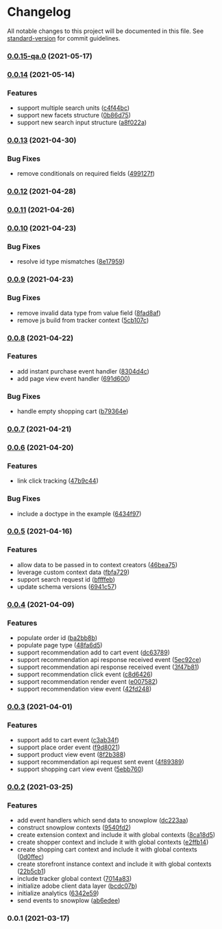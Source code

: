 # Changelog

All notable changes to this project will be documented in this file. See [standard-version](https://github.com/conventional-changelog/standard-version) for commit guidelines.

### [0.0.15-qa.0](https://github.com/adobe/magento-storefront-event-collector/compare/v0.0.14...v0.0.15-qa.0) (2021-05-17)

### [0.0.14](https://github.com/adobe/magento-storefront-event-collector/compare/v0.0.13...v0.0.14) (2021-05-14)


### Features

* support multiple search units ([c4f44bc](https://github.com/adobe/magento-storefront-event-collector/commit/c4f44bcd2329e53ba43d736316ec5f031048e748))
* support new facets structure ([0b86d75](https://github.com/adobe/magento-storefront-event-collector/commit/0b86d75d5a156d0e5b31582b92c911bc35389fb5))
* support new search input structure ([a8f022a](https://github.com/adobe/magento-storefront-event-collector/commit/a8f022afb4fe4e88d348591dac22bf4365fe67af))

### [0.0.13](https://github.com/adobe/magento-storefront-event-collector/compare/v0.0.12...v0.0.13) (2021-04-30)


### Bug Fixes

* remove conditionals on required fields ([499127f](https://github.com/adobe/magento-storefront-event-collector/commit/499127fa723c9249bd3ff846d653967f6aba901b))

### [0.0.12](https://github.com/adobe/magento-storefront-event-collector/compare/v0.0.11...v0.0.12) (2021-04-28)

### [0.0.11](https://github.com/adobe/magento-storefront-event-collector/compare/v0.0.10...v0.0.11) (2021-04-26)

### [0.0.10](https://github.com/adobe/magento-storefront-event-collector/compare/v0.0.9...v0.0.10) (2021-04-23)


### Bug Fixes

* resolve id type mismatches ([8e17959](https://github.com/adobe/magento-storefront-event-collector/commit/8e1795928f40f19c4d98d7a4548330c6ecccba42))

### [0.0.9](https://github.com/adobe/magento-storefront-event-collector/compare/v0.0.8...v0.0.9) (2021-04-23)


### Bug Fixes

* remove invalid data type from value field ([8fad8af](https://github.com/adobe/magento-storefront-event-collector/commit/8fad8afb7efb885308f16af1463bfbab31345176))
* remove js build from tracker context ([5cb107c](https://github.com/adobe/magento-storefront-event-collector/commit/5cb107c80de94954ff001b7070c341443e08480d))

### [0.0.8](https://github.com/adobe/magento-storefront-event-collector/compare/v0.0.7...v0.0.8) (2021-04-22)


### Features

* add instant purchase event handler ([8304d4c](https://github.com/adobe/magento-storefront-event-collector/commit/8304d4c9941e00110ef2026483c016d5acc47edb))
* add page view event handler ([691d600](https://github.com/adobe/magento-storefront-event-collector/commit/691d600bfa5d333682a6ad8ff6683fc2692b2474))


### Bug Fixes

* handle empty shopping cart ([b79364e](https://github.com/adobe/magento-storefront-event-collector/commit/b79364eeadc564617a61b03fee9c90b1eed0c844))

### [0.0.7](https://github.com/adobe/magento-storefront-event-collector/compare/v0.0.6...v0.0.7) (2021-04-21)

### [0.0.6](https://github.com/adobe/magento-storefront-event-collector/compare/v0.0.5...v0.0.6) (2021-04-20)


### Features

* link click tracking ([47b9c44](https://github.com/adobe/magento-storefront-event-collector/commit/47b9c440d03b0e6ebfca71b8fd0052db1f98730d))


### Bug Fixes

* include a doctype in the example ([6434f97](https://github.com/adobe/magento-storefront-event-collector/commit/6434f97c54957da2d3df2ac5fc80d1b4c49598e4))

### [0.0.5](https://github.com/adobe/magento-storefront-event-collector/compare/v0.0.4...v0.0.5) (2021-04-16)


### Features

* allow data to be passed in to context creators ([46bea75](https://github.com/adobe/magento-storefront-event-collector/commit/46bea75924ee61fb87708479f783bb5952367daa))
* leverage custom context data ([fbfa729](https://github.com/adobe/magento-storefront-event-collector/commit/fbfa729ca713285dce954499d7436dcf833d1d2d))
* support search request id ([bffffeb](https://github.com/adobe/magento-storefront-event-collector/commit/bffffeb1a96d7af597a9cb268024ee42cbe3f61a))
* update schema versions ([6941c57](https://github.com/adobe/magento-storefront-event-collector/commit/6941c577a895a4cce253f9c5523577a5a4e9bdf0))

### [0.0.4](https://github.com/adobe/magento-storefront-event-collector/compare/v0.0.3...v0.0.4) (2021-04-09)


### Features

* populate order id ([ba2bb8b](https://github.com/adobe/magento-storefront-event-collector/commit/ba2bb8b1c85b7013c278d3db72ca6ca8b3c0c12a))
* populate page type ([48fa6d5](https://github.com/adobe/magento-storefront-event-collector/commit/48fa6d5ef365e0c67d1e159ca937c40a6a79b32a))
* support recommendation add to cart event ([dc63789](https://github.com/adobe/magento-storefront-event-collector/commit/dc637899a15f1ad6c69eed700d1ca2fdd3b9eef9))
* support recommendation api response received event ([5ec92ce](https://github.com/adobe/magento-storefront-event-collector/commit/5ec92ce343c46347a124b30065468b8ce3f9b166))
* support recommendation api response received event ([3f47b81](https://github.com/adobe/magento-storefront-event-collector/commit/3f47b812cf3dc99d6edf64aeb78b8e5520d66278))
* support recommendation click event ([c8d6426](https://github.com/adobe/magento-storefront-event-collector/commit/c8d6426d7a1695e877b9e0c4d29c35567651bf24))
* support recommendation render event ([e007582](https://github.com/adobe/magento-storefront-event-collector/commit/e007582eecf5c5c2c554d1d31c3105534a0f3625))
* support recommendation view event ([42fd248](https://github.com/adobe/magento-storefront-event-collector/commit/42fd248812b67de4931fab1a4362272c5e003964))

### [0.0.3](https://github.com/adobe/magento-storefront-event-collector/compare/v0.0.2...v0.0.3) (2021-04-01)


### Features

* support add to cart event ([c3ab34f](https://github.com/adobe/magento-storefront-event-collector/commit/c3ab34f9cce1be92c1cc7e6d9699b9890c84ca84))
* support place order event ([f9d8021](https://github.com/adobe/magento-storefront-event-collector/commit/f9d8021ce3e47ec833b581669c553d3727582117))
* support product view event ([8f2b388](https://github.com/adobe/magento-storefront-event-collector/commit/8f2b388340e4e2a49bb162a2ba5809dfbe93ed86))
* support recommendation api request sent event ([4f89389](https://github.com/adobe/magento-storefront-event-collector/commit/4f893892b50a614587f22594d73e473dcfbc3e13))
* support shopping cart view event ([5ebb760](https://github.com/adobe/magento-storefront-event-collector/commit/5ebb760917c3fa329a53296101869c361deb706f))

### [0.0.2](https://github.com/adobe/magento-storefront-event-collector/compare/v0.0.1...v0.0.2) (2021-03-25)


### Features

* add event handlers which send data to snowplow ([dc223aa](https://github.com/adobe/magento-storefront-event-collector/commit/dc223aa1427f3adb870596d44ad7e725fe98b97a))
* construct snowplow contexts ([9540fd2](https://github.com/adobe/magento-storefront-event-collector/commit/9540fd2ecafa9c9a67f4caf0a4ee044351fe70b5))
* create extension context and include it with global contexts ([8ca18d5](https://github.com/adobe/magento-storefront-event-collector/commit/8ca18d5b830261c7683644e1f09d89071e337d3f))
* create shopper context and include it with global contexts ([e2ffb14](https://github.com/adobe/magento-storefront-event-collector/commit/e2ffb1498e3b09d9323134fe626bbdd06775edc5))
* create shopping cart context and include it with global contexts ([0d0ffec](https://github.com/adobe/magento-storefront-event-collector/commit/0d0ffecb0a322a7ca458d4a5c3a90b9515cbf144))
* create storefront instance context and include it with global contexts ([22b5cb1](https://github.com/adobe/magento-storefront-event-collector/commit/22b5cb1afc2637af8aee2770815e02ea99b45801))
* include tracker global context ([7014a83](https://github.com/adobe/magento-storefront-event-collector/commit/7014a8369ed2b4e958a20379dee58f5e9924a6c9))
* initialize adobe client data layer ([bcdc07b](https://github.com/adobe/magento-storefront-event-collector/commit/bcdc07b1a69803bb9b9f9090d4a0bca9cb2f001d))
* initialize analytics ([6342e59](https://github.com/adobe/magento-storefront-event-collector/commit/6342e5907b02563d0b3e91458922394709c4c54b))
* send events to snowplow ([ab6edee](https://github.com/adobe/magento-storefront-event-collector/commit/ab6edee27d9dae18a8d438ad138e30b01cbb2b63))

### 0.0.1 (2021-03-17)
